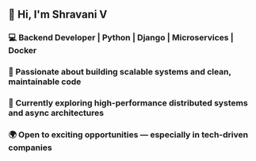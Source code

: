 <!--
**shravish/shravish** is a ✨ _special_ ✨ repository because its `README.md` (this file) appears on your GitHub profile.

Here are some ideas to get you started:

- 🔭 I’m currently working on ...
- 🌱 I’m currently learning ...
- 👯 I’m looking to collaborate on ...
- 🤔 I’m looking for help with ...
- 💬 Ask me about ...
- 📫 How to reach me: ...
- 😄 Pronouns: ...
- ⚡ Fun fact: ...
-->
## 👋 Hi, I'm Shravani V
### 💻 Backend Developer | Python | Django | Microservices | Docker  
### 🚀 Passionate about building scalable systems and clean, maintainable code  
### 🎯 Currently exploring high-performance distributed systems and async architectures  
### 🌍 Open to exciting opportunities — especially in tech-driven companies
